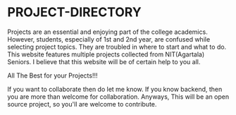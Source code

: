 # PROJECT-DIRECTORY
Projects are an essential and enjoying part of the college academics. However, students, especially of 1st and 2nd year, are confused while selecting project topics. They are troubled in where to start and what to do. This website features multiple projects collected from NIT(Agartala) Seniors. I believe that this website will be of certain help to you all.

All The Best for your Projects!!!

If you want to collaborate then do let me know. If you know backend, then you are more than welcome for collaboration. Anyways, This will be an open source project, so you'll are welcome to contribute.
